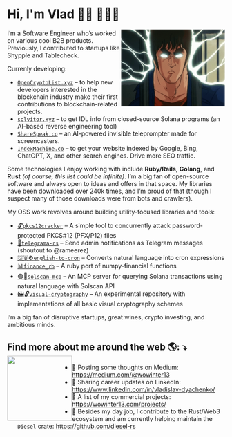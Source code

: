 # Hi, I'm Vlad 👋🏻 👨🏼‍💻

<img src="https://raw.githubusercontent.com/wowinter13/wowinter13/main/2024.gif" min-width="200px" max-width="500px" width="240px" align="right" alt="Computador iuriCode">

<p align="left">
  I’m a Software Engineer who’s worked on various cool B2B products. Previously, I contributed to startups like Shypple and Tablecheck.
</p>

Currenly developing:
- [`OpenCryptoList.xyz`](https://opencryptolist.xyz/?ref=github) – to help new developers interested in the blockchain industry make their first contributions to blockchain-related projects.
- [`solvitor.xyz`](https://solvitor.xyz/?ref=github) – to get IDL info from closed-source Solana programs (an AI-based reverse engineering tool)
- [`ShareSpeak.co`](https://sharespeak.co/?ref=github) – an AI-powered invisible teleprompter made for screencasters.
- [`IndexMachine.co`](https://indexmachine.co/?ref=github) – to get your website indexed by Google, Bing, ChatGPT, X, and other search engines. Drive more SEO traffic.



<p align="left">
  Some technologies I enjoy working with include <strong>Ruby/Rails</strong>, <strong>Golang</strong>, and <strong>Rust</strong> <i>(of course, this list could be infinite)</i>. I’m a big fan of open-source software and always open to ideas and offers in that space. My libraries have been downloaded over 240k times, and I’m proud of that (though I suspect many of those downloads were from bots and crawlers).
</p>

My OSS work revolves around building utility-focused libraries and tools:
 - [🔓`pkcs12cracker`](https://github.com/wowinter13/pkcs12cracker) – A simple tool to concurrently attack password-protected PKCS#12 (PFX/P12) files
 - [💬`telegrama-rs`](https://github.com/wowinter13/telegrama-rs) – Send admin notifications as Telegram messages (shoutout to @rameerez)
 - [🇬🇧⚙️`english-to-cron`](https://github.com/wowinter13/english-to-cron) – Converts natural language into cron expressions
 - [📊`finance_rb`](https://github.com/wowinter13/finance_rb) – A ruby port of numpy-financial functions
 - [🟣🔎`solscan-mcp`](https://github.com/wowinter13/solscan-mcp) – An MCP server for querying Solana transactions using natural language with Solscan API
- [🖼️🔓`visual-cryptography`](https://github.com/wowinter13/visual-cryptography) – An experimental repository with implementations of all basic visual cryptography schemes



<p align="left">
  I’m a big fan of disruptive startups, great wines, crypto investing, and ambitious minds.
</p>

## Find more about me around the web 🌎: ⤵️ <a href="https://t.me/wowinter13"><img align="left" width="150" height="150" src="https://user-images.githubusercontent.com/12775766/103697006-5a22ca80-4fb0-11eb-9c3d-fbd78436fb35.png"></a>

- 💭 Posting some thoughts on Medium: https://medium.com/@wowinter13
- 💼 Sharing career updates on LinkedIn: https://www.linkedin.com/in/vladislav-dyachenko/
- 📄 A list of my commercial projects: https://wowinter13.com/projects/
- 🦀 Besides my day job, I contribute to the Rust/Web3 ecosystem and am currently helping maintain the `Diesel` crate: https://github.com/diesel-rs
